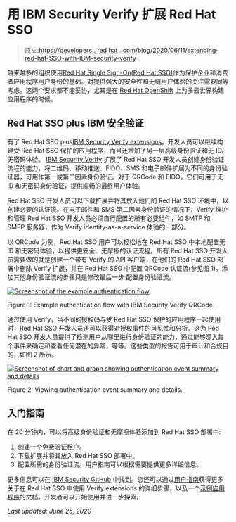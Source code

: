 # 用 IBM Security Verify 扩展 Red Hat SSO

> 原文:[https://developers . red hat . com/blog/2020/06/11/extending-red-hat-SSO-with-IBM-security-verify](https://developers.redhat.com/blog/2020/06/11/extending-red-hat-sso-with-ibm-security-verify)

越来越多的组织使用[Red Hat Single Sign-On(Red Hat SSO)](https://access.redhat.com/products/red-hat-single-sign-on)作为保护企业和消费者应用程序用户身份的基础。对提供强大的安全性和无缝用户体验的关注需要同等考虑。这两个要求都不能妥协，尤其是在 [Red Hat OpenShift](https://developers.redhat.com/openshift) 上为多云世界构建应用程序的时候。

## Red Hat SSO plus IBM 安全验证

有了 Red Hat SSO plus[IBM Security Verify extensions](https://github.com/IBM-Security/verify-keycloak-integration)，开发人员可以继续构建受 Red Hat SSO 保护的应用程序，而且还增加了另一层高级身份验证和无 ID/无密码体验。 [IBM Security Verify](https://www.ibm.com/security/identity-access-management/cloud-identity) 扩展了 Red Hat SSO 开发人员创建身份验证流程的能力，将二维码、移动推送、FIDO、SMS 和电子邮件扩展为不同的身份验证器，可用作第一或第二因素身份验证。对于 QRCode 和 FIDO，它们可用于无 ID 和无密码身份验证，提供顺畅的最终用户体验。

Red Hat SSO 开发人员可以下载扩展并将其放入他们的 Red Hat SSO 环境中，以创建必要的认证流。在电子邮件和 SMS 第二因素身份验证的情况下，Verify 维护和管理 Red Hat SSO 开发人员必须自行配置的所有必要组件，如 SMTP 和 SMPP 服务器，作为 Verify identity-as-a-service 体验的一部分。

以 QRCode 为例，Red Hat SSO 用户可以轻松地在 Red Hat SSO 中本地配置无 ID 和无密码体验，以提供更安全、无摩擦的认证流程。所有 Red Hat SSO 开发人员需要做的就是创建一个带有 Verify 的 API 客户端，在他们的 Red Hat SSO 部署中删除 Verify 扩展，并在 Red Hat SSO 中配置 QRCode 认证流(参见图 1)。添加其他身份验证流的步骤只是修改最后一步:配置身份验证流。

[![Screenshot of the example authentication flow](../Images/7c5e4a7f0ed8e55288cb5ecb8b9fee1a.png "IBM Security Verify in Red Hat SSO")](/sites/default/files/blog/2020/05/M2.png)

Figure 1: Example authentication flow with IBM Security Verify QRCode.

通过使用 Verify，当不同的授权码与受 Red Hat SSO 保护的应用程序一起使用时，Red Hat SSO 开发人员还可以获得对授权事件的可见性和分析。这为 Red Hat SSO 开发人员提供了检测用户从哪里进行身份验证的能力，通过能够深入每个事件来确定和查看任何潜在的异常，等等。这些类型的报告可用于审计和合规目的，如图 2 所示。

[![Screenshot of chart and graph showing authentication event summary and details](../Images/2e0dc4c322a908866d779bf08ad312d8.png "Picture1")](/sites/default/files/blog/2020/05/Picture1-1.png)

Figure 2: Viewing authentication event summary and details.

## 入门指南

在 20 分钟内，可以将高级身份验证和无摩擦体验添加到 Red Hat SSO 部署中:

1.  创建一个[免费验证租户](https://www.ibm.com/account/reg/signup?formid=urx-44536)。
2.  下载扩展并将其放入 Red Hat SSO 部署中。
3.  配置所需的身份验证流。用户指南可以根据需要提供更多详细信息。

更多信息可以在 [IBM Security GitHub](https://github.com/IBM-Security/verify-keycloak-integration) 中找到。您还可以通过[用户指南](https://github.com/IBM-Security/verify-keycloak-integration#usage)获得更多关于在 Red Hat SSO 中使用 Verify extensions 的详细步骤，以及一个[示例应用程序](https://github.com/jason-choi1/ibm-airways-keycloak-sso)的文档，开发者可以开始使用并进一步探索。

*Last updated: June 25, 2020*
